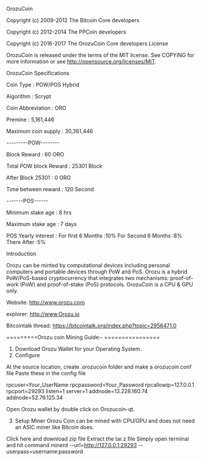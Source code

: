 OrozuCoin

Copyright (c) 2009-2012 The Bitcoin Core developers

Copyright (c) 2012-2014 The PPCoin developers

Copyright (c) 2016-2017 The OrozuCoin Core developers
License

OrozuCoin is released under the terms of the MIT license. See COPYING for more information or see http://opensource.org/licenses/MIT.

OrozuCoin Specifications

Coin Type : POW/POS Hybrid

Algorithm : Scrypt

Coin Abbreviation : ORO

Premine : 5,161,446

Maximum coin supply : 30,361,446

---------POW--------

Block Reward : 60 ORO

Total POW block Reward : 25301 Block

After Block 25301 : 0 ORO

Time between reward : 120 Second

-------POS------

Minimum stake age : 8 hrs

Maximum stake age : 7 days

POS Yearly interest : 
For first 6 Months  :10%
For Second 6 Months  :8%
There After :5%


Introduction

 Orozu can be minted by computational devices including personal computers and portable devices through PoW and PoS. Orozu is a hybrid PoW/PoS-based cryptocurrency that integrates two mechanisms: proof-of-work (PoW) and proof-of-stake (PoS) protocols. OrozuCoin is a CPU & GPU only. 

Website: http://www.orozu.com

explorer: http://www.Orozu.io

Bitcointalk thread: https://bitcointalk.org/index.php?topic=2956471.0

=========Orozu coin Mining Guide:- ================

1. Download Orozu Wallet for your Operating System. 
2. Configure 

At the source location, create .orozucoin folder and make a orozucoin.conf file 
Paste these in the config file 

rpcuser=Your_UserName
rpcpassword=Your_Password
rpcallowip=127.0.0.1
rpcport=29293
listen=1
server=1
addnode=13.228.160.74
addnode=52.76.125.34

Open Orozu wallet by double click on Orozucoin-qt. 

3. Setup Miner Orozu Coin can be mined with CPU/GPU and does not need an ASIC miner like Bitcoin does. 

Click <a herf="https://bitcointalk.org/index.php?topic=55038.msg654850#msg654850">here</a> and download zip file Extract the tar.z file Simply open terminal and hit command minerd --url=http://127.0.0.1:29293 --userpass=username:password

